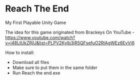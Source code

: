 # Reach The End
My First Playable Unity Game 

The idea for this game originated from Brackeys On YouTube - https://www.youtube.com/watch?v=j48LtUkZRjU&list=PLPV2KyIb3jR5QFsefuO2RlAgWEz6EvVi6

How to install:
  - Download all files
  - Make sure to put them in the same folder
  - Run Reach the end.exe
